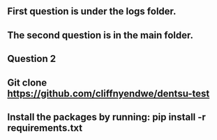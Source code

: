 ## First question is under the logs folder. 
## The second question is in the main folder.


## Question 2
## Git clone https://github.com/cliffnyendwe/dentsu-test
## Install the packages by running: pip install -r requirements.txt
